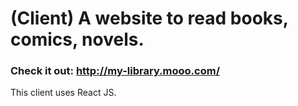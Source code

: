 # (Client) A website to read books, comics, novels.

### Check it out: http://my-library.mooo.com/

This client uses React JS.
